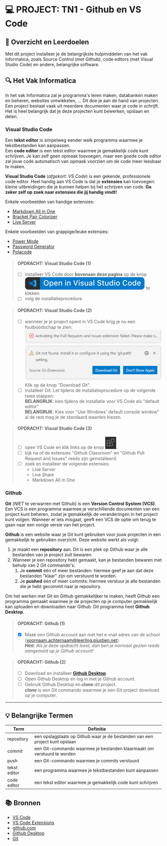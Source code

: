 # 💻 PROJECT: TN1 - Github en VS Code

## 🥅 Overzicht en Leerdoelen

Met dit project installeer je de belangrijkste hulpmiddelen van het vak Informatica, zoals Source Control (met Github), code editors (met Visual Studio Code) en andere, belangrijke software.

## 🔍 Het Vak Informatica

In het vak Informatica zal je programma's leren maken, databanken maken en beheren, websites ontwikkelen, ... Dit doe je aan de hand van projecten. Een project bestaat vaak uit meerdere documenten waar je code in schrijft. Het is heel belangrijk dat je deze projecten kunt bewerken, opslaan en delen.

### Visual Studio Code

Een **tekst editor** is simpelweg eender welk programma waarmee je tekstbestanden kan aanpassen.\
Een **code editor** is een tekst editor waarmee je gemakkelijk code kunt schrijven. Je kan zelf geen opmaak toevoegen, maar een goede code editor zal jouw code automatisch van opmaak voorzien om de code meer leesbaar te maken.

**Visual Studio Code** (*afgekort: VS Code*) is een gekende, professionele code editor. Heel handig aan VS Code is dat je **extensies** kan toevoegen: kleine uitbreidingen die je kunnen helpen bij het schrijven van code. **Ga zeker zelf op zoek naar extensies die jij handig vindt!**

Enkele voorbeelden van handige extensies:
 - [Markdown All in One](https://marketplace.visualstudio.com/items?itemName=yzhang.markdown-all-in-one)
 - [Bracket Pair Colorizer](https://marketplace.visualstudio.com/items?itemName=CoenraadS.bracket-pair-colorizer)
 - [Live Server](https://marketplace.visualstudio.com/items?itemName=ritwickdey.LiveServer)

Enkele voorbeelden van grappige/leuke extensies:
 - [Power Mode](https://marketplace.visualstudio.com/items?itemName=hoovercj.vscode-power-mode)
 - [Password Generator](https://marketplace.visualstudio.com/items?itemName=ftonato.password-generator)
 - [Polacode](https://marketplace.visualstudio.com/items?itemName=pnp.polacode)

> #### OPDRACHT: Visual Studio Code (1)
>
> - [ ] installeer VS Code door **bovenaan deze pagina** op de knop ![open in vscode](open-in-vscode.svg) te klikken.
> - [ ] volg de installatieprocedure.

> #### OPDRACHT: Visual Studio Code (2)
> - [ ] wanneer je je project opent in VS Code krijg je nu een foutboodschap te zien:\
>       ![download git](download-git.png)\
>       Klik op de knop "Download Git".
> - [ ] installeer Git. Let tijdens de installatieprocedure op de volgende twee stappen:\
>       **BELANGRIJK**: kies tijdens de installatie voor VS Code als "default editor"\
>       **BELANGRIJK**: Kies voor "Use Windows' default console window"\
>       al de rest mag je de standaard waardes kiezen.

> #### OPDRACHT: Visual Studio Code (3)
>
> - [ ] open VS Code en klik links op de knop ![extensions](extensions.png).
> - [ ] kijk na of de extensies "Github Classroom" en "Github Pull Request and Issues" reeds zijn geinstalleerd.
> - [ ] zoek en installeer de volgende extensies:
>   - Live Server
>   - Live Share
>   - Markdown All in One

### Github

**Git** (*NIET* te verwarren met Github) is een **Version Control System (VCS)**. Een VCS is een programma waarmee je verschillende documenten van een project kunt beheren, zodat je gemakkelijk de veranderingen in het project kunt volgen. Wanneer er iets misgaat, geeft een VCS de optie om terug te gaan naar een vorige versie van het project. 

**Github** is een website waar je Git kunt gebruiken voor jouw projecten in een gemakkelijk te gebruiken overzicht. Deze website werkt als volgt:

 1. je maakt een **repository** aan. Dit is een plek op Github waar je alle bestanden van je project zult bewaren. 
 2. Wanneer je een repository hebt gemaakt, kan je bestanden bewaren met behulp van 2 Git commando's:
    1. Je **commit** één of meer bestanden: hiermee geef je aan dat deze bestanden "klaar" zijn om verstuurd te worden.
    2. Je **pushed** één of meer commits: hiermee verstuur je alle bestanden die je hebt gecommit naar je repository.

Om het werken met Git en Github gemakkelijker te maken, heeft Github een programma gemaakt waarmee je de projecten op je computer gemakkelijk kan uploaden en downloaden naar Github. Dit programma heet **Github Desktop**.

> #### OPDRACHT: Github (1)
>
> - [X] Maak een Github account aan met het e-mail adres van de school (voornaam.achternaam@leerling.piustien.net).\
>       ***Hint**: Als je deze opdracht leest, dan ben je normaal gezien reeds aangemeld op je Github account!*


> #### OPDRACHT: Github (2)
> - [ ] Download en installeer [**Github Desktop**](https://desktop.github.com/).
> - [ ] Open Github Desktop en log in met je Github account.
> - [ ] Gebruik Github Desktop en **clone** dit project.\
>       **clone** is een Git commando waarmee je een Git project download op je computer.

---

## 💡 Belangrijke Termen

| Term         | Definitie                                                                    |
| ------------ | ---------------------------------------------------------------------------- |
| repository   | een opslagplaats op Github waar je de bestanden van een project kunt opslaan |
| commit       | een Git-commando waarmee je bestanden klaarmaakt om verstuurd te worden      |
| push         | een Git-commando waarmee je commits verstuurd                                |
| tekst editor | een programma waarmee je tekstbestanden kunt aanpassen                       |
| code editor  | een tekst editor waarmee je gemakkelijk code kunt schrijven                  |


## 📚 Bronnen

 - [VS Code](https://code.visualstudio.com/download)
 - [VS Code Extensions](https://marketplace.visualstudio.com/VSCode)
 - [github.com](https://github.com/)
 - [Github Desktop](https://desktop.github.com/)
 - [Git](https://git-scm.com/downloads)
